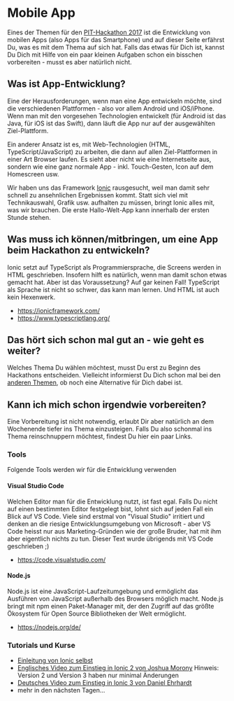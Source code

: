 # Mobile App
Eines der Themen für den [PIT-Hackathon 2017](https://github.com/PIT-Hackathon/2017-Infos) ist die Entwicklung von mobilen Apps (also Apps für das Smartphone) und auf dieser Seite erfährst Du, was es mit dem Thema auf sich hat. Falls das etwas für Dich ist, kannst Du Dich mit Hilfe von ein paar kleinen Aufgaben schon ein bisschen vorbereiten - musst es aber natürlich nicht.

## Was ist App-Entwicklung?
Eine der Herausforderungen, wenn man eine App entwickeln möchte, sind die verschiedenen Plattformen - also vor allem Android und iOS/iPhone. Wenn man mit den vorgesehen Technologien entwickelt (für Android ist das Java, für iOS ist das Swift), dann läuft die App nur auf der ausgewählten Ziel-Plattform.

Ein anderer Ansatz ist es, mit Web-Technologien (HTML, TypeScript/JavaScript) zu arbeiten, die dann auf allen Ziel-Plattformen in einer Art Browser laufen. Es sieht aber nicht wie eine Internetseite aus, sondern wie eine ganz normale App - inkl. Touch-Gesten, Icon auf dem Homescreen usw.

Wir haben uns das Framework [Ionic](https://ionicframework.com/) rausgesucht, weil man damit sehr schnell zu ansehnlichen Ergebnissen kommt. Statt sich viel mit Technikauswahl, Grafik usw. aufhalten zu müssen, bringt Ionic alles mit, was wir brauchen. Die erste Hallo-Welt-App kann innerhalb der ersten Stunde stehen.

## Was muss ich können/mitbringen, um eine App beim Hackathon zu entwickeln?
Ionic setzt auf TypeScript als Programmiersprache, die Screens werden in HTML geschrieben. Insofern hilft es natürlich, wenn man damit schon etwas gemacht hat. Aber ist das Voraussetzung? Auf gar keinen Fall! TypeScript als Sprache ist nicht so schwer, das kann man lernen. Und HTML ist auch kein Hexenwerk.

- https://ionicframework.com/
- https://www.typescriptlang.org/


## Das hört sich schon mal gut an - wie geht es weiter?
Welches Thema Du wählen möchtest, musst Du erst zu Beginn des Hackathons entscheiden. Vielleicht informierst Du Dich schon mal bei den [anderen Themen](https://github.com/PIT-Hackathon/2017-Infos), ob noch eine Alternative für Dich dabei ist.

## Kann ich mich schon irgendwie vorbereiten?
Eine Vorbereitung ist nicht notwendig, erlaubt Dir aber natürlich an dem Wochenende tiefer ins Thema einzusteigen. Falls Du also schonmal ins Thema reinschnuppern möchtest, findest Du hier ein paar Links.

### Tools
Folgende Tools werden wir für die Entwicklung verwenden

#### Visual Studio Code
Welchen Editor man für die Entwicklung nutzt, ist fast egal. Falls Du nicht auf einen bestimmten Editor festgelegt bist, lohnt sich auf jeden Fall ein Blick auf VS Code. Viele sind erstmal von "Visual Studio" irritiert und denken an die riesige Entwicklungsumgebung von Microsoft - aber VS Code heisst nur aus Marketing-Gründen wie der große Bruder, hat mit ihm aber eigentlich nichts zu tun. Dieser Text wurde übrigends mit VS Code geschrieben ;)
- https://code.visualstudio.com/

#### Node.js
Node.js ist eine JavaScript-Laufzeitumgebung und ermöglicht das Ausführen von JavaScript außerhalb des Browsers möglich macht. Node.js bringt mit npm einen Paket-Manager mit, der den Zugriff auf das größte Ökosystem für Open Source Bibliotheken der Welt ermöglicht.
- https://nodejs.org/de/

### Tutorials und Kurse
- [Einleitung von Ionic selbst](https://ionicframework.com/getting-started/ )
- [Englisches Video zum Einstieg in Ionic 2 von Joshua Morony](https://www.youtube.com/watch?v=TPtv3Sj87KE) Hinweis: Version 2 und Version 3 haben nur minimal Änderungen
- [Deutsches Video zum Einstieg in Ionic 3 von Daniel Ehrhardt](https://www.youtube.com/watch?v=gplRGpkOlUY)
- mehr in den nächsten Tagen...